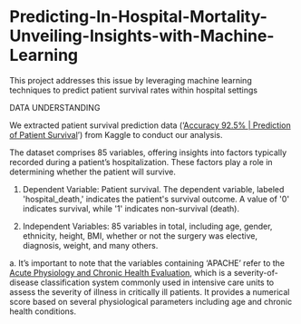 # Predicting-In-Hospital-Mortality-Unveiling-Insights-with-Machine-Learning
This project addresses this issue by leveraging machine learning techniques to predict patient survival rates within hospital settings

DATA UNDERSTANDING

We extracted patient survival prediction data (‘[Accuracy 92.5% | Prediction of Patient Survival](https://www.kaggle.com/code/shahzaibmalik44/accuracy-92-34-prediction-of-patient-survival/input)’) from Kaggle to conduct our analysis.

The dataset comprises 85 variables, offering insights into factors typically recorded during a patient’s hospitalization. These factors play a role in determining whether the patient will survive.

1. Dependent Variable: Patient survival. The dependent variable, labeled 'hospital_death,' indicates the patient's survival outcome. A value of '0' indicates survival, while '1' indicates non-survival (death).
 
2. Independent Variables: 85 variables in total, including age, gender, ethnicity, height, BMI, whether or not the surgery was elective, diagnosis, weight, and many others.

  
a. It’s important to note that the variables containing ‘APACHE’ refer to the [Acute Physiology and Chronic Health Evaluation](https://reference.medscape.com/calculator/12/apache-ii), which is a severity-of-disease classification system commonly used in intensive care units to assess the severity of illness in critically ill patients. It provides a numerical score based on several physiological parameters including age and chronic health conditions.
